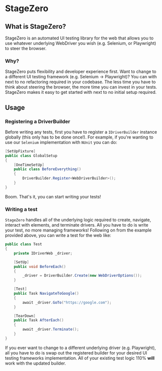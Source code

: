 # StageZero

## What is StageZero?

StageZero is an automated UI testing library for the web that allows you to use whatever underlying WebDriver you wish (e.g. Selenium, or Playwright) to steer the browser.

### Why?

StageZero puts flexibility and developer experience first. Want to change to a different UI testing framework (e.g. Selenium -> Playwright)? You can with next to no refactoring required in your codebase. The less time you have to think about steering the browser, the more time you can invest in your tests. StageZero makes it easy to get started with next to no initial setup required.

## Usage

### Registering a DriverBuilder

Before writing any tests, first you have to register a `IDriverBuilder` instance globally (this only has to be done once!). For example, if you're wanting to use our `Selenium` implementation with `NUnit` you can do:

```csharp
[SetUpFixture]
public class GlobalSetup
{
    [OneTimeSetUp]
    public class BeforeEverything()
    {
        DriverBuilder.Register<WebDriverBuilder>();
    }
}
```

Boom. That's it, you can start writing your tests! 

### Writing a test

`StageZero` handles all of the underlying logic required to create, navigate, interact with elements, and terminate drivers. All you have to do is write your test, no more managing frameworks! Following on from the example provided above, you can write a test for the web like:

```csharp
public class Test
{
    private IDriverWeb _driver;

    [SetUp]
    public void BeforeEach()
    {
        _driver = DriverBuilder.Create(new WebDriverOptions());
    }

    [Test]
    public Task NavigateToGoogle()
    {
        await _driver.GoTo("https://google.com");
    }

    [TearDown]
    public Task AfterEach()
    {
        await _driver.Terminate();
    }
}
```

If you ever want to change to a different underlying driver (e.g. Playwright), all you have to do is swap out the registered builder for your desired UI testing frameworks implementation. All of your existing test logic 110% **will** work with the updated builder.
